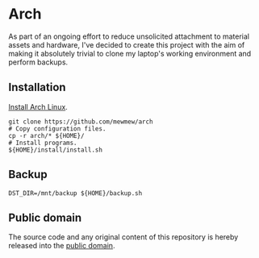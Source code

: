 # Arch

As part of an ongoing effort to reduce unsolicited attachment to material assets and hardware, I've decided to create this project with the aim of making it absolutely trivial to clone my laptop's working environment and perform backups.

## Installation

[Install Arch Linux](https://gist.github.com/mewmew/b139b36fb6e41a7d5a65).

```shell
git clone https://github.com/mewmew/arch
# Copy configuration files.
cp -r arch/* ${HOME}/
# Install programs.
${HOME}/install/install.sh
```

## Backup

```shell
DST_DIR=/mnt/backup ${HOME}/backup.sh
```

## Public domain

The source code and any original content of this repository is hereby released into the [public domain].

[public domain]: https://creativecommons.org/publicdomain/zero/1.0/
